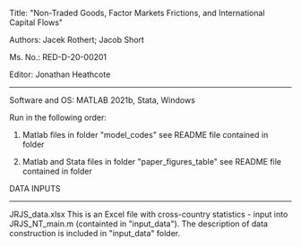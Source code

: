Title:   	"Non-Traded Goods, Factor Markets Frictions, and International Capital Flows"

Authors: 	Jacek Rothert; Jacob Short

Ms. No.: 	RED-D-20-00201

Editor:  	Jonathan Heathcote

----


Software and OS: MATLAB 2021b, Stata, Windows 

Run in the following order:
 
1) Matlab files in folder "model_codes"
	see README file contained in folder

2) Matlab and Stata files in folder "paper_figures_table"
	see README file contained in folder


DATA INPUTS

----
JRJS_data.xlsx
This is an Excel file with cross-country statistics - input into JRJS_NT_main.m (containted in "input_data"). The description of data construction is included in "input_data" folder.

